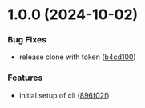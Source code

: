 # 1.0.0 (2024-10-02)


### Bug Fixes

* release clone with token ([b4cd100](https://github.com/jhagestedt/azure-cli-unprivileged/commit/b4cd100a51f605172cd577baea69776513b17938))


### Features

* initial setup of cli ([896f02f](https://github.com/jhagestedt/azure-cli-unprivileged/commit/896f02f5058e6ef26591b570fa46fe424b361a7c))
